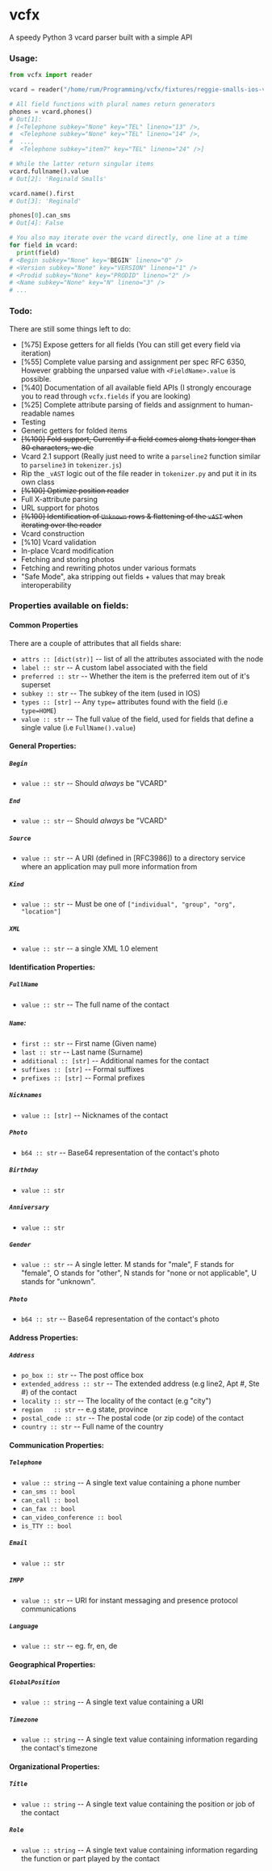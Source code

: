 # vcfx
A speedy Python 3 vcard parser built with a simple API

### Usage:
```python
from vcfx import reader

vcard = reader("/home/rum/Programming/vcfx/fixtures/reggie-smalls-ios-v3.0.vcf")

# All field functions with plural names return generators
phones = vcard.phones()
# Out[1]:
# [<Telephone subkey="None" key="TEL" lineno="13" />,
#  <Telephone subkey="None" key="TEL" lineno="14" />,
#  ...,
#  <Telephone subkey="item7" key="TEL" lineno="24" />]

# While the latter return singular items
vcard.fullname().value
# Out[2]: 'Reginald Smalls'

vcard.name().first
# Out[3]: 'Reginald'

phones[0].can_sms
# Out[4]: False

# You also may iterate over the vcard directly, one line at a time
for field in vcard:
  print(field)
# <Begin subkey="None" key="BEGIN" lineno="0" />
# <Version subkey="None" key="VERSION" lineno="1" />
# <Prodid subkey="None" key="PRODID" lineno="2" />
# <Name subkey="None" key="N" lineno="3" />
# ...
```

### Todo:
There are still some things left to do:
  - [%75] Expose getters for all fields (You can still get every field via iteration)
  - [%55] Complete value parsing and assignment per spec RFC 6350, However grabbing the unparsed value with `<FieldName>.value` is possible.
  - [%40] Documentation of all available field APIs (I strongly encourage you to read through `vcfx.fields` if you are looking)
  - [%25] Complete attribute parsing of fields and assignment to human-readable names
  - Testing
  - Generic getters for folded items
  - ~~[%100] Fold support, Currently if a field comes along thats longer than 80 characters, we die~~
  - Vcard 2.1 support (Really just need to write a `parseline2` function similar to `parseline3` in `tokenizer.js`)
  - Rip the `_vAST` logic out of the file reader in `tokenizer.py` and put it in its own class
  - ~~[%100] Optimize position reader~~
  - Full X-attribute parsing
  - URL support for photos
  - ~~[%100] Identification of `Unknown` rows & flattening of the `vAST` when iterating over the reader~~
  - Vcard construction
  - [%10] Vcard validation
  - In-place Vcard modification
  - Fetching and storing photos
  - Fetching and rewriting photos under various formats
  - "Safe Mode", aka stripping out fields + values that may break interoperability

### Properties available on fields:

#### Common Properties
There are a couple of attributes that all fields share:
- `attrs :: [dict(str)]`    -- list of all the attributes associated with the node
- `label :: str`            -- A custom label associated with the field
- `preferred :: str`        -- Whether the item is the preferred item out of it's superset
- `subkey :: str`           -- The subkey of the item (used in IOS)
- `types :: [str]`          -- Any `type=` attributes found with the field (i.e `type=HOME`)
- `value :: str`            -- The full value of the field, used for fields that define a single value (i.e `FullName().value`)


#### General Properties:
##### `Begin`

- `value :: str`       -- Should _always_ be "VCARD"

##### `End`

- `value :: str`       -- Should _always_ be "VCARD"

##### `Source`

- `value :: str`       -- A URI (defined in [RFC3986]) to a directory service where an application may pull more information from   

##### `Kind`

- `value :: str`        -- Must be one of `["individual", "group", "org", "location"]`

##### `XML`

- `value :: str`        -- a single XML 1.0 element

#### Identification Properties:
##### `FullName`
- `value :: str`        -- The full name of the contact

##### `Name`:
- `first :: str`        -- First name (Given name)
- `last :: str`         -- Last name (Surname)
- `additional :: [str]` -- Additional names for the contact
- `suffixes :: [str]`   -- Formal suffixes
- `prefixes :: [str]`   -- Formal prefixes

##### `Nicknames`

- `value :: [str]`        -- Nicknames of the contact

##### `Photo`
- `b64 :: str`          -- Base64 representation of the contact's photo

##### `Birthday`

- `value :: str`

##### `Anniversary`

- `value :: str`

##### `Gender`

- `value :: str`        -- A single letter.  M stands for "male", F stands for "female", O stands for "other", N stands for "none or not applicable", U stands for "unknown".

##### `Photo`
- `b64 :: str`          -- Base64 representation of the contact's photo


#### Address Properties:
##### `Address`

- `po_box :: str`      -- The post office box
- `extended_address :: str` -- The extended address (e.g line2, Apt #, Ste #) of the contact
- `locality :: str`    -- The locality of the contact (e.g "city")
- `region   :: str`    -- e.g state, province
- `postal_code :: str` -- The postal code (or zip code) of the contact
- `country :: str`     -- Full name of the country

#### Communication Properties:
##### `Telephone`

- `value :: string`    -- A single text value containing a phone number
- `can_sms :: bool`
- `can_call :: bool`
- `can_fax :: bool`
- `can_video_conference :: bool`
- `is_TTY :: bool`

##### `Email`

- `value :: str`

##### `IMPP`

- `value :: str` -- URI for instant messaging and presence protocol communications

##### `Language`

- `value :: str` -- eg. fr, en, de

#### Geographical Properties:
##### `GlobalPosition`

- `value :: string`    -- A single text value containing a URI

##### `Timezone`

- `value :: string`    -- A single text value containing information regarding the contact's timezone


#### Organizational Properties:
##### `Title`

- `value :: string`    -- A single text value containing the position or job of the contact

##### `Role`

- `value :: string`    -- A single text value containing information regarding the function or part played by the contact
